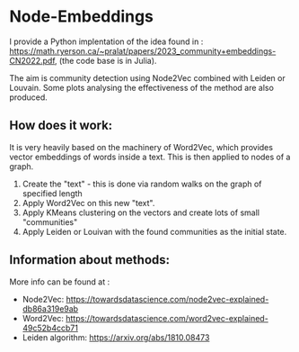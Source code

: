 # Node-Embeddings

I provide a Python implentation of the idea found in : https://math.ryerson.ca/~pralat/papers/2023_community+embeddings-CN2022.pdf, (the code base is in Julia).

The aim is community detection using Node2Vec combined with Leiden or Louvain. Some plots analysing the effectiveness of the method are also produced. 

## How does it work:

It is very heavily based on the machinery of Word2Vec, which provides vector embeddings of words inside a text. This is then applied to nodes of a graph.

1. Create the "text" - this is done via random walks on the graph of specified length
2. Apply Word2Vec on this new "text".
3. Apply KMeans clustering on the vectors and create lots of small "communities"
4. Apply Leiden or Louivan with the found communities as the initial state.


##  Information about methods:

More info can be found at :

- Node2Vec: https://towardsdatascience.com/node2vec-explained-db86a319e9ab
- Word2Vec: https://towardsdatascience.com/word2vec-explained-49c52b4ccb71
- Leiden algorithm: https://arxiv.org/abs/1810.08473



